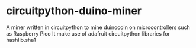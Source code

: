 # circuitpython-duino-miner

A miner written in circuitpython to mine duinocoin on microcontrollers such as Raspberry Pico
It make use of adafruit circuitpython libraries for hashlib.sha1
